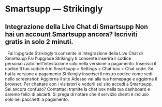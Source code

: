 # Smartsupp — Strikingly
## Integrazione della Live Chat di Smartsupp Non hai un account Smartsupp ancora? Iscriviti gratis in solo 2 minuti.
  Fai l'upgrade Strikingly ti consente in
Integrazione della Live Chat di Smartsupp
Fai l'upgrade
Strikingly ti consente inserira il codice personalizzato nell'intestazione solo nella versione a pagamento.
Inserisci il codice
Il tuo codice è in Smartsupp > Settings > Chat box > Chat code.
Se hai la versione a pagamento Strikingly inserisci il nostro codice come vedi nello screenshot:
Aggiorna il sito
Adesso vai alla tua homepage e aggiorna il browser.
Per chattare con i visitatori e vederli sul sito accedi a Smartsupp.
Sei ancora confuso? Contattaci tramite la chat box nella tua dashboard e saremo felici di aiutarti. Si prega di notare che il servizio clienti è incluso solo nei pacchetti a pagamento.

